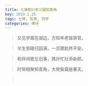 ```yaml
---
title: 七律即兴老三届知青角
key: 2019.1.25
tags: 七律, 知青, 同学
categories: 律诗
---
```


<blockquote class="blockquote-center">又见学窗在湖边，方知年老皆辞官。
</blockquote>
<blockquote class="blockquote-center">半生劳碌归园满，一旦蹉跎终平安。
</blockquote>
<blockquote class="blockquote-center">和伴闲歌忘旧事，携孙忙灶添新颜。
</blockquote>
<blockquote class="blockquote-center">时常相聚知青角，大笑鬓霜是春天。
</blockquote>
<blockquote class="blockquote-center"></br>
</blockquote>
